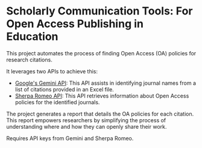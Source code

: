 # Scholarly Communication Tools: For Open Access Publishing in Education

This project automates the process of finding Open Access (OA) policies for research citations. 

It leverages two APIs to achieve this:
- [Google's Gemini API](https://ai.google.dev/gemini-api/docs): This API assists in identifying journal names from a list of citations provided in an Excel file.
- [Sherpa Romeo API](https://www.sherpa.ac.uk/api/): This API retrieves information about Open Access policies for the identified journals.

The project generates a report that details the OA policies for each citation. This report empowers researchers by simplifying the process of understanding where and how they can openly share their work.

Requires API keys from Gemini and Sherpa Romeo.
